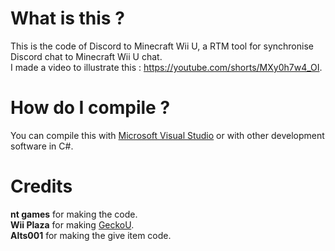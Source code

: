 # What is this ?
This is the code of Discord to Minecraft Wii U, a RTM tool for synchronise Discord chat to Minecraft Wii U chat.    
I made a video to illustrate this : https://youtube.com/shorts/MXy0h7w4_OI.

# How do I compile ? 
You can compile this with [Microsoft Visual Studio](https://visualstudio.microsoft.com/) or with other development software in C#.

# Credits
**nt games** for making the code.    
**Wii Plaza** for making [GeckoU](https://github.com/XxModZxXWiiPlaza/GeckoU).    
**Alts001** for making the give item code.    
